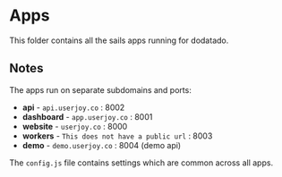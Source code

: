 # Apps

This folder contains all the sails apps running for dodatado.

Notes
------

 The apps run on separate subdomains and ports:

  - **api** - `api.userjoy.co` : 8002
  - **dashboard** - `app.userjoy.co` : 8001
  - **website** - `userjoy.co` : 8000
  - **workers** - `This does not have a public url` : 8003
  - **demo** - `demo.userjoy.co` : 8004 (demo api)

The `config.js` file contains settings which are common across all apps.
